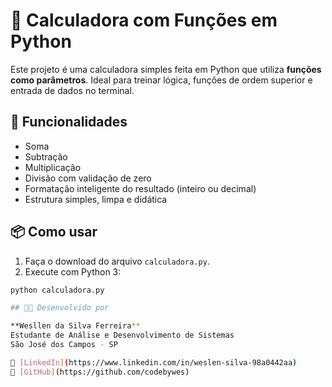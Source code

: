 # 🧮 Calculadora com Funções em Python

Este projeto é uma calculadora simples feita em Python que utiliza **funções como parâmetros**. Ideal para treinar lógica, funções de ordem superior e entrada de dados no terminal.

## 🚀 Funcionalidades

- Soma
- Subtração
- Multiplicação
- Divisão com validação de zero
- Formatação inteligente do resultado (inteiro ou decimal)
- Estrutura simples, limpa e didática

## 📦 Como usar

1. Faça o download do arquivo `calculadora.py`.
2. Execute com Python 3:

```bash
python calculadora.py

## 👨‍💻 Desenvolvido por

**Wesllen da Silva Ferreira**  
Estudante de Análise e Desenvolvimento de Sistemas  
São José dos Campos - SP  

🔗 [LinkedIn](https://www.linkedin.com/in/weslen-silva-98a0442aa)  
🔗 [GitHub](https://github.com/codebywes)
